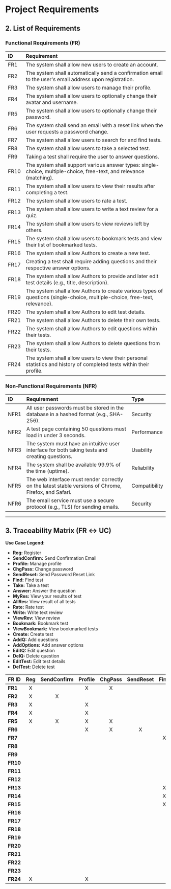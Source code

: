 # Project Requirements

## 2. List of Requirements

### Functional Requirements (FR)

| ID | Requirement |
| :--- | :--- |
| FR1 | The system shall allow new users to create an account. |
| FR2 | The system shall automatically send a confirmation email to the user's email address upon registration. |
| FR3 | The system shall allow users to manage their profile. |
| FR4 | The system shall allow users to optionally change their avatar and username. |
| FR5 | The system shall allow users to optionally change their password. |
| FR6 | The system shall send an email with a reset link when the user requests a password change. |
| FR7 | The system shall allow users to search for and find tests. |
| FR8 | The system shall allow users to take a selected test. |
| FR9 | Taking a test shall require the user to answer questions. |
| FR10 | The system shall support various answer types: single-choice, multiple-choice, free-text, and relevance (matching). |
| FR11 | The system shall allow users to view their results after completing a test. |
| FR12 | The system shall allow users to rate a test. |
| FR13 | The system shall allow users to write a text review for a quiz. |
| FR14 | The system shall allow users to view reviews left by others. |
| FR15 | The system shall allow users to bookmark tests and view their list of bookmarked tests. |
| FR16 | The system shall allow Authors to create a new test. |
| FR17 | Creating a test shall require adding questions and their respective answer options. |
| FR18 | The system shall allow Authors to provide and later edit test details (e.g., title, description). |
| FR19 | The system shall allow Authors to create various types of questions (single-choice, multiple-choice, free-text, relevance). |
| FR20 | The system shall allow Authors to edit test details. |
| FR21 | The system shall allow Authors to delete their own tests. |
| FR22 | The system shall allow Authors to edit questions within their tests. |
| FR23 | The system shall allow Authors to delete questions from their tests. |
| FR24 | The system shall allow users to view their personal statistics and history of completed tests within their profile. |

### Non-Functional Requirements (NFR)

| ID | Requirement | Type |
| :--- | :--- | :--- |
| NFR1 | All user passwords must be stored in the database in a hashed format (e.g., SHA-256). | Security |
| NFR2 | A test page containing 50 questions must load in under 3 seconds. | Performance |
| NFR3 | The system must have an intuitive user interface for both taking tests and creating questions. | Usability |
| NFR4 | The system shall be available 99.9% of the time (uptime). | Reliability |
| NFR5 | The web interface must render correctly on the latest stable versions of Chrome, Firefox, and Safari. | Compatibility |
| NFR6 | The email service must use a secure protocol (e.g., TLS) for sending emails. | Security |

***

## 3. Traceability Matrix (FR $\leftrightarrow$ UC)

**Use Case Legend:**

* **Reg:** Register
* **SendConfirm:** Send Confirmation Email
* **Profile:** Manage profile
* **ChgPass:** Change password
* **SendReset:** Send Password Reset Link
* **Find:** Find test
* **Take:** Take a test
* **Answer:** Answer the question
* **MyRes:** View your results of test
* **AllRes:** View result of all tests
* **Rate:** Rate test
* **Write:** Write text review
* **ViewRev:** View review
* **Bookmark:** Bookmark test
* **ViewBookmark:** View bookmarked tests
* **Create:** Create test
* **AddQ:** Add questions
* **AddOptions:** Add answer options
* **EditQ:** Edit question
* **DelQ:** Delete question
* **EditTest:** Edit test details
* **DelTest:** Delete test
  

| FR ID | Reg | SendConfirm | Profile | ChgPass | SendReset | Find | Take | Answer | MyRes | AllRes | Rate | Write | ViewRev | Bookmark | ViewBookmark | Create | AddQ | AddOptions | EditQ | DelQ | EditTest | DelTest |
| :--- | :---: | :---: | :---: | :---: | :---: | :---: | :---: | :---: | :---: | :---: | :---: | :---: | :---: | :---: | :---: | :---: | :---: | :---: | :---: | :---: | :---: | :---: |
| **FR1** | X | | X | X | | | | | | | | | | | | | | | | | | |
| **FR2** | X | X | | | | | | | | | | | | | | | | | | | | |
| **FR3** | X | | X | | | | | | | | | | | | | | | | | | | |
| **FR4** | X | | X | | | | | | | | | | | | | | | | | | | |
| **FR5** | X | X | X | X | | | | | | | | | | | | | | | | | | |
| **FR6** | | | X | X | X | | | | | | | | | | | | | | | | | |
| **FR7** | | | | | | X | | | | | | | X | X | | | | | | | | |
| **FR8** | | | | | | | X | X | X | | | X | X | X | | | | | | | | |
| **FR9** | | | | | | | X | X | X | | | | | | | | | | | | | |
| **FR10** | | | | | | | X | X | | | | | | | | X | X | X | X | | | |
| **FR11** | | | | | | | X | X | X | | X | X | | X | | | | | | | | |
| **FR12** | | | | | | | X | | X | | X | X | X | | | | | | | | | |
| **FR13** | | | | | | X | X | | X | | | X | X | | | | | | | | | |
| **FR14** | | | | | | X | X | | | | | X | X | | | | | | | | | |
| **FR15** | | | | | | X | | | | | | | X | X | X | | | | | | | |
| **FR16** | | | | | | | | | | | | | | | | X | | | | | | |
| **FR17** | | | | | | | | | | | | | | | | X | X | X | | | | |
| **FR18** | | | | | | | | | | | | | | | | X | | | | | X | |
| **FR19** | | | | | | | | | | | | | | | | X | X | | X | | | |
| **FR20** | | | | | | | | X | | | | | | | | | | | | | X | |
| **FR21** | | | | | | | | | | | | | | | | | | | | | | X |
| **FR22** | | | | | | | | | | | | | | | | | | | X | | X | |
| **FR23** | | | | | | | | | | | | | | | | | | | | X | X | |
| **FR24** | X | | X | | | | | | X | X | | | | | | | | | | | | |
